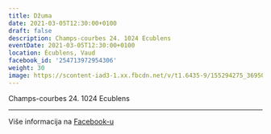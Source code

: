 ```yaml
---
title: Džuma
date: 2021-03-05T12:30:00+0100
draft: false
description: Champs-courbes 24. 1024 Ecublens
eventDate: 2021-03-05T12:30:00+0100
location: Écublens, Vaud
facebook_id: '254713972954306'
weight: 30
image: https://scontent-iad3-1.xx.fbcdn.net/v/t1.6435-9/155294275_3695079563921169_4909597834044538694_n.jpg?_nc_cat=101&ccb=1-7&_nc_sid=9e60e4&_nc_ohc=h1tPSMWYu6gQ7kNvwFULeCR&_nc_oc=AdmCQY_pmriclSmW0W82rzuOLBoFL1rV6VXPUTuM3QwTm1bcQCqS281Ey5ENTVABCEk&_nc_zt=23&_nc_ht=scontent-iad3-1.xx&edm=ABTKTjYEAAAA&_nc_gid=0KftI5htnpKkPy5wyRHKAg&oh=00_AfcXtKQaURKG-rQNxC76f65nQP4hOs_ebM5cIKEGAY2i9Q&oe=6913E05B
---
```


Champs-courbes 24. 1024 Ecublens

---

Više informacija na [Facebook-u](https://facebook.com/events/254713972954306)